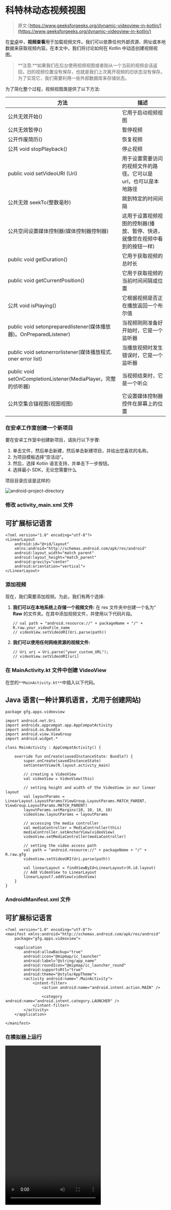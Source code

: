 # 科特林动态视频视图

> 原文:[https://www.geeksforgeeks.org/dynamic-videoview-in-kotlin/](https://www.geeksforgeeks.org/dynamic-videoview-in-kotlin/)

在[安卓](https://www.geeksforgeeks.org/introduction-to-android-development/)中，**视频查看**用于加载视频文件。我们可以依靠任何外部资源、网址或本地数据来获取视频内容。在本文中，我们将讨论如何在 Kotlin 中动态创建视频视图。

> **注意:**如果我们在后台使用视频视图或者刚从一个当前的视频会话返回，旧的视频位置没有保存，也就是我们上次离开视频的旧状态没有保存。为了实现它，我们需要利用一些外部数据库来存储状态。

为了简化整个过程，视频视图类提供了以下方法:

| 方法 | 描述 |
| --- | --- |
| 公共无效开始() | 它用于启动视频视图 |
| 公共无效暂停() | 暂停视频 |
| 公开作废简历() | 恢复视频 |
| 公共 void stopPlayback() | 停止视频 |
| public void setVideoURI (Uri) | 用于设置需要访问的视频文件的路径。它可以是 url，也可以是本地路径 |
| 公共无效 seekTo(整数毫秒) | 跳到特定的时间间隔 |
| 公共空间设置媒体控制器(媒体控制器控制器) | 这用于设置视频视图的控制器(播放、暂停、快进，就像您在视频中看到的按钮一样) |
| public void getDuration() | 它用于获取视频的总时长 |
| public void getCurrentPosition() | 它用于获取视频的当前时间间隔或位置 |
| 公共 void isPlaying() | 它根据视频是否正在播放返回一个布尔值 |
| public void setonpreparedlistener(媒体播放器)。OnPreparedListener) | 当视频刚刚准备好开始时，它是一个监听器 |
| public void setonerrorlistener(媒体播放程式. oner error list) | 当播放视频时发生错误时，它是一个监听器 |
| public void setOnCompletionListener(MediaPlayer。完整的侦听器) | 当视频结束时，它是一个听众 |
| 公共空集合锚视图(视图视图) | 它设置媒体控制器控件在屏幕上的位置 |

### 在安卓工作室创建一个新项目

要在安卓工作室中创建新项目，请执行以下步骤:

1.  单击文件，然后单击新建，然后单击新建项目，并给出您喜欢的名称。
2.  为项目模板选择“空活动”。
3.  然后，选择 Kotlin 语言支持，并单击下一步按钮。
4.  选择最小 SDK，无论您需要什么

项目目录应该是这样的:

![android-project-directory](img/65f0b3a3413958c7fca5c3a5ac9b6045.png)

### 修改 activity_main.xml 文件

## 可扩展标记语言

```
<?xml version="1.0" encoding="utf-8"?>
<LinearLayout
    android:id="@+id/layout"
    xmlns:android="http://schemas.android.com/apk/res/android"
    android:layout_width="match_parent"
    android:layout_height="match_parent"
    android:gravity="center"
    android:orientation="vertical">
</LinearLayout>
```

### 添加视频

现在，我们需要添加视频。为此，我们有两个选择:

1.  **我们可以在本地系统上存储一个视频文件:**
    在 res 文件夹中创建一个名为“ **Raw** 的文件夹。在其中添加视频文件，并使用以下代码片段。

    ```
    // val path = "android.resource://" + packageName + "/" + R.raw.your_videoFile_name
    // videoView.setVideoURI(Uri.parse(path)) 

    ```

2.  **我们可以使用任何网络资源的视频文件:**

    ```
    // Uri uri = Uri.parse("your_custom_URL");
    // videoView.setVideoURI(uri) 

    ```

### 在 MainActivity.kt 文件中创建 VideoView

在您的`**MainActivity.kt**`中插入以下代码。

## Java 语言(一种计算机语言，尤用于创建网站)

```
package gfg.apps.videoview

import android.net.Uri
import androidx.appcompat.app.AppCompatActivity
import android.os.Bundle
import android.view.ViewGroup
import android.widget.*

class MainActivity : AppCompatActivity() {

    override fun onCreate(savedInstanceState: Bundle?) {
        super.onCreate(savedInstanceState)
        setContentView(R.layout.activity_main)

        // creating a VideoView
        val videoView = VideoView(this)

        // setting height and width of the VideoView in our linear layout
        val layoutParams = LinearLayout.LayoutParams(ViewGroup.LayoutParams.MATCH_PARENT, ViewGroup.LayoutParams.MATCH_PARENT)
        layoutParams.setMargins(10, 10, 10, 10)
        videoView.layoutParams = layoutParams

        // accessing the media controller
        val mediaController = MediaController(this)
        mediaController.setAnchorView(videoView)
        videoView.setMediaController(mediaController)

        // setting the video access path
        val path = "android.resource://" + packageName + "/" + R.raw.gfg
        videoView.setVideoURI(Uri.parse(path))

        val linearLayout = findViewById<LinearLayout>(R.id.layout)
        // Add VideoView to LinearLayout
        linearLayout?.addView(videoView)
    }
}
```

### AndroidManifest.xml 文件

## 可扩展标记语言

```
<?xml version="1.0" encoding="utf-8"?>
<manifest xmlns:android="http://schemas.android.com/apk/res/android"
    package="gfg.apps.videoview">

    <application
        android:allowBackup="true"
        android:icon="@mipmap/ic_launcher"
        android:label="@string/app_name"
        android:roundIcon="@mipmap/ic_launcher_round"
        android:supportsRtl="true"
        android:theme="@style/AppTheme">
        <activity android:name=".MainActivity">
            <intent-filter>
                <action android:name="android.intent.action.MAIN" />

                <category android:name="android.intent.category.LAUNCHER" />
            </intent-filter>
        </activity>
    </application>

</manifest>
```

### 在模拟器上运行

<video class="wp-video-shortcode" id="video-439412-1" width="300" height="500" preload="metadata" controls=""><source type="video/mp4" src="https://media.geeksforgeeks.org/wp-content/uploads/20200608224655/video2.mp4?_=1">[https://media.geeksforgeeks.org/wp-content/uploads/20200608224655/video2.mp4](https://media.geeksforgeeks.org/wp-content/uploads/20200608224655/video2.mp4)</video>